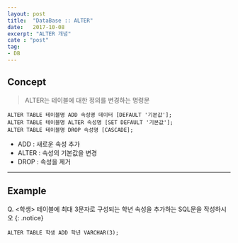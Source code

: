 ```yaml
---
layout: post
title:  "DataBase :: ALTER"
date:   2017-10-08
excerpt: "ALTER 개념"
cate : "post"
tag:
- DB
---
```


## Concept

> ALTER는 테이블에 대한 정의를 변경하는 명령문

 ```
ALTER TABLE 테이블명 ADD 속성명 데이터 [DEFAULT '기본값'];
ALTER TABLE 테이블명 ALTER 속성명 [SET DEFAULT '기본값'];
ALTER TABLE 테이블명 DROP 속성명 [CASCADE];
```    

* ADD : 새로운 속성 추가
* ALTER : 속성의 기본값을 변경
* DROP : 속성을 제거

---

## Example

 Q. <학생> 테이블에 최대 3문자로 구성되는 학년 속성을 추가하는 SQL문을 작성하시오
{: .notice}


```    
ALTER TABLE 학생 ADD 학년 VARCHAR(3);
```    

